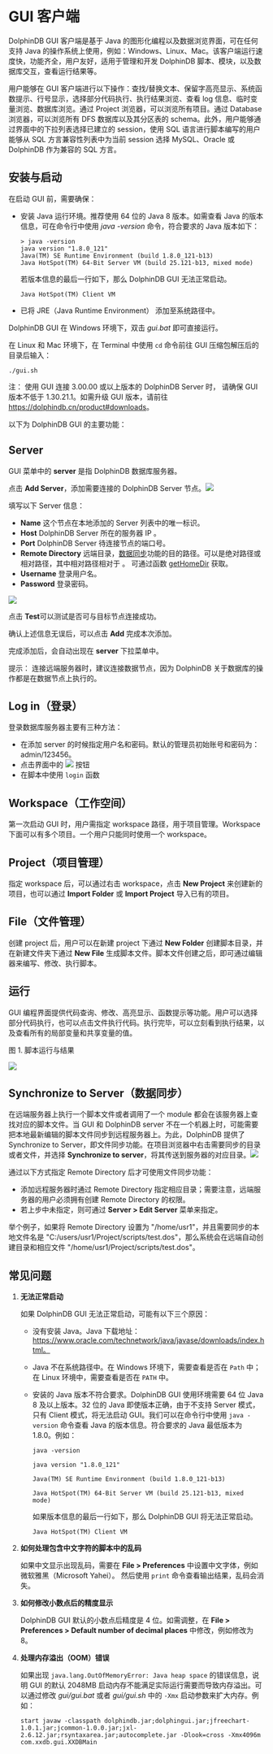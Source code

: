 # GUI 客户端

DolphinDB GUI 客户端是基于 Java 的图形化编程以及数据浏览界面，可在任何支持 Java
的操作系统上使用，例如：Windows、Linux、Mac。该客户端运行速度快，功能齐全，用户友好，适用于管理和开发 DolphinDB
脚本、模块，以及数据库交互，查看运行结果等。

用户能够在 GUI 客户端进行以下操作：查找/替换文本、保留字高亮显示、系统函数提示、行号显示，选择部分代码执行、执行结果浏览、查看 log
信息、临时变量浏览、数据库浏览。通过 Project 浏览器，可以浏览所有项目。通过 Database 浏览器，可以浏览所有 DFS 数据库以及其分区表的
schema。此外，用户能够通过界面中的下拉列表选择已建立的 session，使用 SQL 语言进行脚本编写的用户能够从 SQL 方言兼容性列表中为当前 session 选择
MySQL、Oracle 或 DolphinDB 作为兼容的 SQL 方言。

## 安装与启动

在启动 GUI 前，需要确保：

* 安装 Java 运行环境。推荐使用 64 位的 Java 8 版本。如需查看 Java 的版本信息，可在命令行中使用
  *java -version* 命令，符合要求的 Java 版本如下：

  ```
  > java -version
  java version "1.8.0_121"
  Java(TM) SE Runtime Environment (build 1.8.0_121-b13)
  Java HotSpot(TM) 64-Bit Server VM (build 25.121-b13, mixed mode)
  ```

  若版本信息的最后一行如下，那么 DolphinDB GUI 无法正常启动。

  ```
  Java HotSpot(TM) Client VM
  ```
* 已将 JRE（Java Runtime Environment） 添加至系统路径中。

DolphinDB GUI 在 Windows 环境下，双击 *gui.bat* 即可直接运行。

在 Linux 和 Mac 环境下，在 Terminal 中使用 `cd` 命令前往 GUI 压缩包解压后的目录后输入：

```
./gui.sh
```

注： 使用 GUI 连接 3.00.00 或以上版本的 DolphinDB Server 时， 请确保 GUI 版本不低于
1.30.21.1。如需升级 GUI 版本，请前往 <https://dolphindb.cn/product#downloads>。

以下为 DolphinDB GUI 的主要功能：

## Server

GUI 菜单中的
**server** 是指 DolphinDB 数据库服务器。

点击 **Add Server**，添加需要连接的 DolphinDB
Server 节点。![](../images/GUI/new_add_server.png)

填写以下 Server 信息：

* **Name** 这个节点在本地添加的 Server 列表中的唯一标识。
* **Host** DolphinDB Server 所在的服务器 IP 。
* **Port** DolphinDB Server 待连接节点的端口号。
* **Remote Directory** 远端目录，[数据同步](#gui_client__section_a2l_fg4_ryb)功能的目的路径。可以是绝对路径或相对路径，其中相对路径相对于 <HomeDir> 。<HomeDir>
  可通过函数 [getHomeDir](../funcs/g/getHomeDir.html) 获取。
* **Username** 登录用户名。
* **Password** 登录密码。

![](../images/GUI/userName.png)

点击 **Test**可以测试是否可与目标节点连接成功。

确认上述信息无误后，可以点击 **Add** 完成本次添加。

完成添加后，会自动出现在
**server** 下拉菜单中。

提示： 连接远端服务器时，建议连接数据节点，因为 DolphinDB 关于数据库的操作都是在数据节点上执行的。

## Log in（登录）

登录数据库服务器主要有三种方法：

* 在添加 server 的时候指定用户名和密码。默认的管理员初始账号和密码为：admin/123456。
* 点击界面中的 ![](../images/GUI/gui.png) 按钮
* 在脚本中使用 `login` 函数

## Workspace（工作空间）

第一次启动 GUI 时，用户需指定 workspace 路径，用于项目管理。Workspace
下面可以有多个项目。一个用户只能同时使用一个 workspace。

## Project（项目管理）

指定 workspace 后，可以通过右击 workspace，点击 **New Project**
来创建新的项目，也可以通过 **Import Folder** 或 **Import Project** 导入已有的项目。

## File（文件管理）

创建 project 后，用户可以在新建 project 下通过 **New Folder**
创建脚本目录，并在新建文件夹下通过 **New File** 生成脚本文件。脚本文件创建之后，即可通过编辑器来编写、修改、执行脚本。

## 运行

GUI
编程界面提供代码查询、修改、高亮显示、函数提示等功能。用户可以选择部分代码执行，也可以点击文件执行代码。执行完毕，可以立刻看到执行结果，以及查看所有的局部变量和共享变量的值。

图 1. 脚本运行与结果

![](../images/GUI/gui_1.png)

## Synchronize to Server（数据同步）

在远端服务器上执行一个脚本文件或者调用了一个 module 都会在该服务器上查找对应的脚本文件。当 GUI 和 DolphinDB
server 不在一个机器上时，可能需要把本地最新编辑的脚本文件同步到远程服务器上。为此，DolphinDB 提供了 Synchronize to
Server，即文件同步功能。在项目浏览器中右击需要同步的目录或者文件，并选择 **Synchronize to
server**，将其传送到服务器的对应目录。![](../images/GUI/synchronize.png)

通过以下方式指定 Remote Directory 后才可使用文件同步功能：

* 添加远程服务器时通过 Remote Directory 指定相应目录；需要注意，远端服务器的用户必须拥有创建
  Remote Directory 的权限。
* 若上步中未指定，则可通过 **Server > Edit Server** 菜单来指定。

举个例子，如果将 Remote Directory 设置为 "/home/usr1"，并且需要同步的本地文件名是
"C:/users/usr1/Project/scripts/test.dos"，那么系统会在远端自动创建目录和相应文件
"/home/usr1/Project/scripts/test.dos"。

## 常见问题

1. **无法正常启动**

   如果 DolphinDB GUI
   无法正常启动，可能有以下三个原因：

   * 没有安装 Java。Java
     下载地址：https://www.oracle.com/technetwork/java/javase/downloads/index.html。
   * Java 不在系统路径中。在 Windows 环境下，需要查看是否在
     `Path` 中；在 Linux 环境中，需要查看是否在
     `PATH` 中。
   * 安装的 Java 版本不符合要求。DolphinDB GUI 使用环境需要 64 位 Java 8
     及以上版本。32 位的 Java 即使版本正确，由于不支持 Server 模式，只有 Client 模式，将无法启动
     GUI。我们可以在命令行中使用 `java -version` 命令查看 Java 的版本信息。符合要求的
     Java 最低版本为 1.8.0。例如：

     ```
     java -version

     java version "1.8.0_121"

     Java(TM) SE Runtime Environment (build 1.8.0_121-b13)

     Java HotSpot(TM) 64-Bit Server VM (build 25.121-b13, mixed mode)
     ```

     如果版本信息的最后一行如下，那么 DolphinDB GUI 将无法正常启动。

     ```
     Java HotSpot(TM) Client VM
     ```
2. **如何处理包含中文字符的脚本中的乱码**

   如果中文显示出现乱码，需要在
   **File > Preferences** 中设置中文字体，例如微软雅黑（Microsoft Yahei）。 然后使用
   `print` 命令查看输出结果，乱码会消失。
3. **如何修改小数点后的精度显示**

   DolphinDB GUI 默认的小数点后精度是
   4 位。如需调整，在 **File > Preferences > Default number of decimal
   places** 中修改，例如修改为 8。
4. **处理内存溢出（OOM）错误**

   如果出现
   `java.lang.OutOfMemoryError: Java heap space` 的错误信息，说明
   GUI 的默认 2048MB 启动内存不能满足实际运行需要而导致内存溢出。可以通过修改 *gui/gui.bat* 或者
   *gui/gui.sh* 中的 `-Xmx`
   启动参数来扩大内存。例如：

   ```
   start javaw -classpath dolphindb.jar;dolphingui.jar;jfreechart-1.0.1.jar;jcommon-1.0.0.jar;jxl-2.6.12.jar;rsyntaxarea.jar;autocomplete.jar -Dlook=cross -Xmx4096m com.xxdb.gui.XXDBMain
   ```

